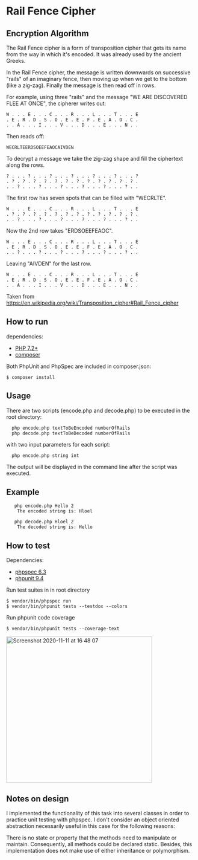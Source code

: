 # Rail Fence Cipher
## Encryption Algorithm

The Rail Fence cipher is a form of transposition cipher that gets its name from the way in which it's encoded. It was already used by the ancient Greeks.

In the Rail Fence cipher, the message is written downwards on successive "rails" of an imaginary fence, then moving up when we get to the bottom (like a zig-zag). Finally the message is then read off in rows.

For example, using three "rails" and the message "WE ARE DISCOVERED FLEE AT ONCE", the cipherer writes out:
```
W . . . E . . . C . . . R . . . L . . . T . . . E
. E . R . D . S . O . E . E . F . E . A . O . C .
. . A . . . I . . . V . . . D . . . E . . . N . .
```

Then reads off:
```
WECRLTEERDSOEEFEAOCAIVDEN
```

To decrypt a message we take the zig-zag shape and fill the ciphertext along the rows.
```
? . . . ? . . . ? . . . ? . . . ? . . . ? . . . ?
. ? . ? . ? . ? . ? . ? . ? . ? . ? . ? . ? . ? .
. . ? . . . ? . . . ? . . . ? . . . ? . . . ? . .
```
The first row has seven spots that can be filled with "WECRLTE".
```
W . . . E . . . C . . . R . . . L . . . T . . . E
. ? . ? . ? . ? . ? . ? . ? . ? . ? . ? . ? . ? .
. . ? . . . ? . . . ? . . . ? . . . ? . . . ? . .
```
Now the 2nd row takes "ERDSOEEFEAOC".
```
W . . . E . . . C . . . R . . . L . . . T . . . E
. E . R . D . S . O . E . E . F . E . A . O . C .
. . ? . . . ? . . . ? . . . ? . . . ? . . . ? . .
```
Leaving "AIVDEN" for the last row.
```
W . . . E . . . C . . . R . . . L . . . T . . . E
. E . R . D . S . O . E . E . F . E . A . O . C .
. . A . . . I . . . V . . . D . . . E . . . N . .
```

Taken from
https://en.wikipedia.org/wiki/Transposition_cipher#Rail_Fence_cipher

## How to run
dependencies:

* [PHP 7.2+](http://php.net/downloads.php)
* [composer](https://getcomposer.org/)

Both PhpUnit and PhpSpec are included in composer.json:
```
$ composer install
```

## Usage

There are two scripts (encode.php and decode.php) to be executed in the root directory:
      
      php encode.php textToBeEncoded numberOfRails
      php decode.php textToBeDecoded numberOfRails

with two input parameters for each script:
       
      php encode.php string int

The output will be displayed in the command line after the script was executed.

## Example

       php encode.php Hello 2
        The encoded string is: Hloel
        
       php decode.php Hloel 2
        The decoded string is: Hello 

## How to test
Dependencies:

* [phpspec 6.3](http://www.phpspec.net/en/stable/)
* [phpunit 9.4](https://phpunit.de/getting-started/phpunit-9.html)

Run test suites in in root directory
```
$ vendor/bin/phpspec run
$ vendor/bin/phpunit tests --testdox --colors
```
Run phpunit code coverage
```
$ vendor/bin/phpunit tests --coverage-text
```
<img width="387" alt="Screenshot 2020-11-11 at 16 48 07" src="https://user-images.githubusercontent.com/23189414/98832896-b00a4480-243d-11eb-9658-be6a7f12846f.png">

## Notes on design
I implemented the functionality of this task into several classes in order to practice unit testing with phpspec.
I don't consider an object oriented abstraction necessarily useful in this case for the following reasons:

There is no state or property that the methods need to manipulate or maintain. 
Consequently, all methods could be declared static. Besides, this implementation does not make use of either inheritance or polymorphism.
